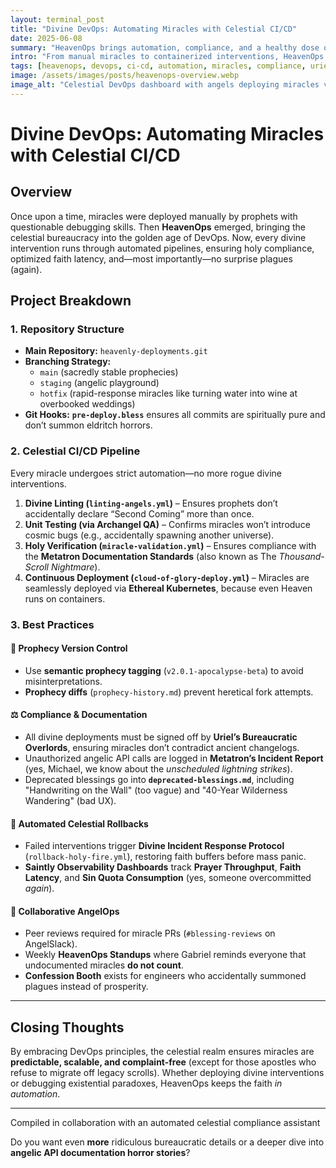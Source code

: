 ```yaml
---
layout: terminal_post
title: "Divine DevOps: Automating Miracles with Celestial CI/CD"
date: 2025-06-08
summary: "HeavenOps brings automation, compliance, and a healthy dose of divine comedy to the miracle deployment pipeline."
intro: "From manual miracles to containerized interventions, HeavenOps ensures every act of divine intervention is scalable, compliant, and occasionally hilarious."
tags: [heavenops, devops, ci-cd, automation, miracles, compliance, uriel, metatron, gabriel, michael]
image: /assets/images/posts/heavenops-overview.webp
image_alt: "Celestial DevOps dashboard with angels deploying miracles via CI/CD"
---
```


# **Divine DevOps: Automating Miracles with Celestial CI/CD**

## **Overview**
Once upon a time, miracles were deployed manually by prophets with questionable debugging skills. Then **HeavenOps** emerged, bringing the celestial bureaucracy into the golden age of DevOps. Now, every divine intervention runs through automated pipelines, ensuring holy compliance, optimized faith latency, and—most importantly—no surprise plagues (again).

## **Project Breakdown**
### **1. Repository Structure**
- **Main Repository:** `heavenly-deployments.git`
- **Branching Strategy:** 
  - `main` (sacredly stable prophecies)
  - `staging` (angelic playground)
  - `hotfix` (rapid-response miracles like turning water into wine at overbooked weddings)
- **Git Hooks:** **`pre-deploy.bless`** ensures all commits are spiritually pure and don’t summon eldritch horrors.

### **2. Celestial CI/CD Pipeline**
Every miracle undergoes strict automation—no more rogue divine interventions.

1. **Divine Linting (`linting-angels.yml`)** – Ensures prophets don’t accidentally declare “Second Coming” more than once.
2. **Unit Testing (via Archangel QA)** – Confirms miracles won’t introduce cosmic bugs (e.g., accidentally spawning another universe).
3. **Holy Verification (`miracle-validation.yml`)** – Ensures compliance with the **Metatron Documentation Standards** (also known as The *Thousand-Scroll Nightmare*).
4. **Continuous Deployment (`cloud-of-glory-deploy.yml`)** – Miracles are seamlessly deployed via **Ethereal Kubernetes**, because even Heaven runs on containers.

### **3. Best Practices**
#### 📜 **Prophecy Version Control**
- Use **semantic prophecy tagging** (`v2.0.1-apocalypse-beta`) to avoid misinterpretations.
- **Prophecy diffs** (`prophecy-history.md`) prevent heretical fork attempts.

#### ⚖️ **Compliance & Documentation**
- All divine deployments must be signed off by **Uriel’s Bureaucratic Overlords**, ensuring miracles don’t contradict ancient changelogs.
- Unauthorized angelic API calls are logged in **Metatron’s Incident Report** (yes, Michael, we know about the _unscheduled lightning strikes_).
- Deprecated blessings go into **`deprecated-blessings.md`**, including "Handwriting on the Wall" (too vague) and "40-Year Wilderness Wandering" (bad UX).

#### 🔄 **Automated Celestial Rollbacks**
- Failed interventions trigger **Divine Incident Response Protocol** (`rollback-holy-fire.yml`), restoring faith buffers before mass panic.
- **Saintly Observability Dashboards** track **Prayer Throughput**, **Faith Latency**, and **Sin Quota Consumption** (yes, someone overcommitted _again_).

#### 🤝 **Collaborative AngelOps**
- Peer reviews required for miracle PRs (`#blessing-reviews` on AngelSlack).
- Weekly **HeavenOps Standups** where Gabriel reminds everyone that undocumented miracles **do not count**.
- **Confession Booth** exists for engineers who accidentally summoned plagues instead of prosperity.

---

## **Closing Thoughts**
By embracing DevOps principles, the celestial realm ensures miracles are **predictable, scalable, and complaint-free** (except for those apostles who refuse to migrate off legacy scrolls). Whether deploying divine interventions or debugging existential paradoxes, HeavenOps keeps the faith _in automation_. 

---
<p class="post-credit">Compiled in collaboration with an automated celestial compliance assistant</p>

Do you want even **more** ridiculous bureaucratic details or a deeper dive into **angelic API documentation horror stories**?